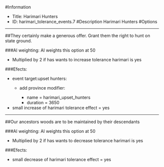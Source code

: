 #Information
 - Title: Harimari Hunters
 - ID: harimari_tolerance_events.7
#Description
Harimari Hunters
#Options

___
##They certainly make a generous offer. Grant them the right to hunt on state ground.

###AI weighting:
AI weights this option at 50
 - Multiplied by 2 if has wants to increase tolerance harimari is yes


###Efects:<ul><li>event target:upset hunters:</li><ul><li>add province modifier:</li><ul><li>name = harimari_upset_hunters</li><li>duration = 3650</li></ul></ul><li>small increase of harimari tolerance effect = yes</li></ul>

___
##Our ancestors woods are to be maintained by their descendants

###AI weighting:
AI weights this option at 50
 - Multiplied by 2 if has wants to decrease tolerance harimari is yes


###Efects:<ul><li>small decrease of harimari tolerance effect = yes</li></ul>
